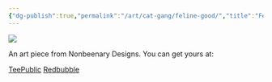 ```yaml
---
{"dg-publish":true,"permalink":"/art/cat-gang/feline-good/","title":"Feline Good","tags":["Art","Cats","Animals"]}
---
```



![](https://baserow-media.ams3.digitaloceanspaces.com/user_files/fejtAhTLZEXvHU7xrTSvmM7e2qqFqo1T_982af92cc995d8e4f7bb7c90b2706869ff1a0667c44a0894fcdddcd6de77fac3.jpg)

An art piece from Nonbeenary Designs. You can get yours at:

[TeePublic](https://www.teepublic.com/t-shirt/45937680-feline-good-orange-tabby-cat?store_id=258912)
[Redbubble](https://www.redbubble.com/shop/ap/146832687?ref=studio-promote)
